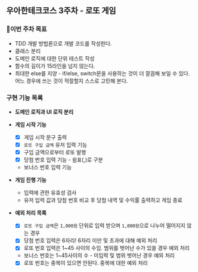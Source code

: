 ## 우아한테크코스 3주차 - 로또 게임

### 🚀이번 주차 목표
- TDD 개발 방법론으로 개발 코드를 작성한다.
- 클래스 분리
- 도메인 로직에 대한 단위 테스트 작성
- 함수의 길이가 15라인을 넘지 않는다.
- 최대한 else를 지양 -  if/else, switch문을 사용하는 것이 더 깔끔해 보일 수 있다. 어느 경우에 쓰는 것이 적절할지 스스로 고민해 본다.

### 구현 기능 목록

- **도메인 로직과 UI 로직 분리**

- **게임 시작 기능**
    - [x] 게임 시작 문구 출력
    - [x] `로또 구입 금액` 유저 입력 기능
    - [x] 구입 금액으로부터 로또 발행
    - [x] 당첨 번호 입력 기능 - 쉼표(,)로 구분
    - 보너스 번호 입력 기능

- **게임 진행 기능**
    - 입력에 관한 유효성 검사
    - 유저 입력 값과 당첨 번호 비교 후 당첨 내역 및 수익률 출력하고 게임 종료

- **예외 처리 목록**
    - [x] `로또 구입 금액`은 `1,000원` 단위로 입력 받으며 `1,000원`으로 나누어 떨어지지 않는 경우
    - [x] 당첨 번호 입력은 6자리! 6자리 미만 및 초과에 대해 예외 처리
    - [x] 로또 번호 입력은 1~45 사이의 수임. 범위를 벗어난 수가 있을 경우 예외 처리
    - 보너스 번호는 1~45사이의 수 - 미입력 및 범위 벗어난 경우 예외 처리
    - [x] 로또 번호는 중복이 있으면 안된다. 중복에 대한 예외 처리
